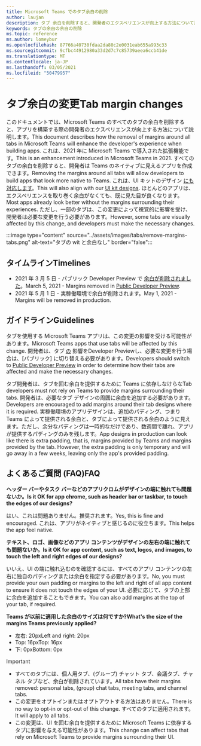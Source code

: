 ```yaml
---
title: Microsoft Teams でのタブ余白の削除
author: laujan
description: タブ 余白を削除すると、開発者のエクスペリエンスが向上する方法について説明します。
keywords: タブの余白の余白の削除
ms.topic: reference
ms.author: lomeybur
ms.openlocfilehash: 87766a40730fdaa2da80c2e0031eab655a993c33
ms.sourcegitcommit: 9cfbc44912980a33d2d7c7c85739aeea6ccb41de
ms.translationtype: MT
ms.contentlocale: ja-JP
ms.lasthandoff: 03/05/2021
ms.locfileid: "50479957"
---
```

# <a name="tab-margin-changes"></a><span data-ttu-id="fc1c6-104">タブ余白の変更</span><span class="sxs-lookup"><span data-stu-id="fc1c6-104">Tab margin changes</span></span>

<span data-ttu-id="fc1c6-105">このドキュメントでは、Microsoft Teams のすべてのタブの余白を削除すると、アプリを構築する際の開発者のエクスペリエンスが向上する方法について説明します。</span><span class="sxs-lookup"><span data-stu-id="fc1c6-105">This document describes how the removal of margins around all tabs in Microsoft Teams will enhance the developer's experience when building apps.</span></span> <span data-ttu-id="fc1c6-106">これは、2021 年に Microsoft Teams で導入された拡張機能です。</span><span class="sxs-lookup"><span data-stu-id="fc1c6-106">This is an enhancement introduced in Microsoft Teams in 2021.</span></span>
<span data-ttu-id="fc1c6-107">すべてのタブの余白を削除すると、開発者は Teams のネイティブに見えるアプリを作成できます。</span><span class="sxs-lookup"><span data-stu-id="fc1c6-107">Removing the margins around all tabs will allow developers to build apps that look more native to Teams.</span></span> <span data-ttu-id="fc1c6-108">これは、UI キットのデザイン [にも対応します](~/tabs/design/tabs.md)。</span><span class="sxs-lookup"><span data-stu-id="fc1c6-108">This will also align with our [UI kit designs](~/tabs/design/tabs.md).</span></span> <span data-ttu-id="fc1c6-109">ほとんどのアプリは、エクスペリエンスを取り巻く余白がなくても、既に見た目が良くなります。</span><span class="sxs-lookup"><span data-stu-id="fc1c6-109">Most apps already look better without the margins surrounding their experiences.</span></span> <span data-ttu-id="fc1c6-110">ただし、一部のタブは、この変更によって視覚的に影響を受け、開発者は必要な変更を行う必要があります。</span><span class="sxs-lookup"><span data-stu-id="fc1c6-110">However, some tabs are visually affected by this change, and developers must make the necessary changes.</span></span>

:::image type="content" source="../assets/images/tabs/remove-margins-tabs.png" alt-text="タブの wit と余白なし" border="false":::

## <a name="timelines"></a><span data-ttu-id="fc1c6-112">タイムライン</span><span class="sxs-lookup"><span data-stu-id="fc1c6-112">Timelines</span></span>

* <span data-ttu-id="fc1c6-113">2021 年 3 月 5 日 - パブリック Developer Preview で [余白が削除されました](~/resources/dev-preview/developer-preview-intro.md)。</span><span class="sxs-lookup"><span data-stu-id="fc1c6-113">March 5, 2021 - Margins removed in [Public Developer Preview](~/resources/dev-preview/developer-preview-intro.md).</span></span>
* <span data-ttu-id="fc1c6-114">2021 年 5 月 1 日 - 実稼働環境で余白が削除されます。</span><span class="sxs-lookup"><span data-stu-id="fc1c6-114">May 1, 2021 - Margins will be removed in production.</span></span>

## <a name="guidelines"></a><span data-ttu-id="fc1c6-115">ガイドライン</span><span class="sxs-lookup"><span data-stu-id="fc1c6-115">Guidelines</span></span>

<span data-ttu-id="fc1c6-116">タブを使用する Microsoft Teams アプリは、この変更の影響を受ける可能性があります。</span><span class="sxs-lookup"><span data-stu-id="fc1c6-116">Microsoft Teams apps that use tabs will be affected by this change.</span></span> <span data-ttu-id="fc1c6-117">開発者は、タブ [の](~/resources/dev-preview/developer-preview-intro.md) 影響をDeveloper Previewし、必要な変更を行う場合は、[パブリック] に切り替える必要があります。</span><span class="sxs-lookup"><span data-stu-id="fc1c6-117">Developers should switch to [Public Developer Preview](~/resources/dev-preview/developer-preview-intro.md) in order to determine how their tabs are affected and make the necessary changes.</span></span>

<span data-ttu-id="fc1c6-118">タブ開発者は、タブを囲む余白を提供するために Teams に依存しなけらな</span><span class="sxs-lookup"><span data-stu-id="fc1c6-118">Tab developers must not rely on Teams to provide margins surrounding their tabs.</span></span> <span data-ttu-id="fc1c6-119">開発者は、必要なタブ デザインの周囲に余白を追加する必要があります。</span><span class="sxs-lookup"><span data-stu-id="fc1c6-119">Developers are encouraged to add margins around their tab designs where it is required.</span></span> <span data-ttu-id="fc1c6-120">実稼働環境のアプリデザインは、追加のパディング、つまり Teams によって提供される余白と、タブによって提供される余白のように見えます。ただし、余分なパディングは一時的なだけであり、数週間で離れ、アプリが提供するパディングのみを残します。</span><span class="sxs-lookup"><span data-stu-id="fc1c6-120">App designs in production can look like there is extra padding, that is, margins provided by Teams and margins provided by the tab. However, the extra padding is only temporary and will go away in a few weeks, leaving only the app's provided padding.</span></span>

## <a name="faq"></a><span data-ttu-id="fc1c6-121">よくあるご質問 (FAQ)</span><span class="sxs-lookup"><span data-stu-id="fc1c6-121">FAQ</span></span>

<span data-ttu-id="fc1c6-122">**ヘッダー バーやタスク バーなどのアプリクロムがデザインの端に触れても問題ないか。**</span><span class="sxs-lookup"><span data-stu-id="fc1c6-122">**Is it OK for app chrome, such as header bar or taskbar, to touch the edges of our designs?**</span></span>

<span data-ttu-id="fc1c6-123">はい、これは問題ありません。推奨されます。</span><span class="sxs-lookup"><span data-stu-id="fc1c6-123">Yes, this is fine and encouraged.</span></span> <span data-ttu-id="fc1c6-124">これは、アプリがネイティブと感じるのに役立ちます。</span><span class="sxs-lookup"><span data-stu-id="fc1c6-124">This helps the app feel native.</span></span>

<span data-ttu-id="fc1c6-125">**テキスト、ロゴ、画像などのアプリ コンテンツがデザインの左右の端に触れても問題ないか。**</span><span class="sxs-lookup"><span data-stu-id="fc1c6-125">**Is it OK for app content, such as text, logos, and images, to touch the left and right edges of our designs?**</span></span>

<span data-ttu-id="fc1c6-126">いいえ、UI の端に触れ込むのを確認するには、すべてのアプリ コンテンツの左右に独自のパディングまたは余白を指定する必要があります。</span><span class="sxs-lookup"><span data-stu-id="fc1c6-126">No, you must provide your own padding or margins to the left and right of all app content to ensure it does not touch the edges of your UI.</span></span> <span data-ttu-id="fc1c6-127">必要に応じて、タブの上部に余白を追加することもできます。</span><span class="sxs-lookup"><span data-stu-id="fc1c6-127">You can also add margins at the top of your tab, if required.</span></span>

<span data-ttu-id="fc1c6-128">**Teams が以前に適用した余白のサイズは何ですか?**</span><span class="sxs-lookup"><span data-stu-id="fc1c6-128">**What's the size of the margins Teams previously applied?**</span></span>

* <span data-ttu-id="fc1c6-129">左右: 20px</span><span class="sxs-lookup"><span data-stu-id="fc1c6-129">Left and right: 20px</span></span>
* <span data-ttu-id="fc1c6-130">Top: 16px</span><span class="sxs-lookup"><span data-stu-id="fc1c6-130">Top: 16px</span></span>
* <span data-ttu-id="fc1c6-131">下: 0px</span><span class="sxs-lookup"><span data-stu-id="fc1c6-131">Bottom: 0px</span></span>

> [!IMPORTANT]
> * <span data-ttu-id="fc1c6-132">すべてのタブには、個人用タブ、(グループ) チャット タブ、会議タブ、チャネル タブなど、余白が削除されています。</span><span class="sxs-lookup"><span data-stu-id="fc1c6-132">All tabs have their margins removed: personal tabs, (group) chat tabs, meeting tabs, and channel tabs.</span></span>
> * <span data-ttu-id="fc1c6-133">この変更をオプトインまたはオプトアウトする方法はありません。</span><span class="sxs-lookup"><span data-stu-id="fc1c6-133">There is no way to opt-in or opt-out of this change.</span></span> <span data-ttu-id="fc1c6-134">すべてのタブに適用されます。</span><span class="sxs-lookup"><span data-stu-id="fc1c6-134">It will apply to all tabs.</span></span>
> * <span data-ttu-id="fc1c6-135">この変更は、UI を囲む余白を提供するために Microsoft Teams に依存するタブに影響を与える可能性があります。</span><span class="sxs-lookup"><span data-stu-id="fc1c6-135">This change can affect tabs that rely on Microsoft Teams to provide margins surrounding their UI.</span></span>
